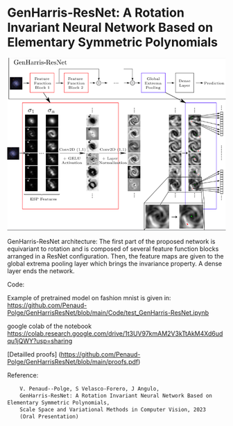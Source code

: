 # GenHarris-ResNet: A Rotation Invariant Neural Network Based on Elementary Symmetric Polynomials


<img src="/figures/scheme.png" alt="GanHarris" style="width:750px;"/>

GenHarris-ResNet architecture: The first part of the proposed network
is equivariant to rotation and is composed of several feature function blocks
arranged in a ResNet configuration. Then, the feature maps are given to the
global extrema pooling layer which brings the invariance property. A dense layer
ends the network.

Code:

Example of pretrained model on fashion mnist is given in:
https://github.com/Penaud-Polge/GenHarrisResNet/blob/main/Code/test_GenHarris-ResNet.ipynb

google colab of the notebook https://colab.research.google.com/drive/1t3UV97kmAM2V3kTtAkM4Xd6udqu1jQWY?usp=sharing




[Detailled proofs] (https://github.com/Penaud-Polge/GenHarrisResNet/blob/main/proofs.pdf)


Reference:

        
        V. Penaud--Polge, S Velasco-Forero, J Angulo,
        GenHarris-ResNet: A Rotation Invariant Neural Network Based on Elementary Symmetric Polynomials,
        Scale Space and Variational Methods in Computer Vision, 2023
        (Oral Presentation)



